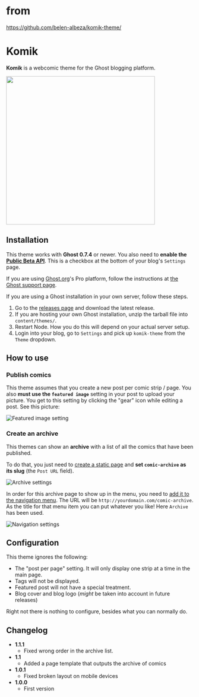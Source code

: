 # from
https://github.com/belen-albeza/komik-theme/

# Komik

**Komik** is a webcomic theme for the Ghost blogging platform.

[<img src="/screenshot.png?raw=true" width="400">](/screenshot.png?raw=true)

## Installation

This theme works with **Ghost 0.7.4** or newer. You also need to **enable the [Public Beta API](http://support.ghost.org/public-api-beta/)**. This is a checkbox at the bottom of your blog's `Settings` page.

If you are using [Ghost.org](http://ghost.org)'s Pro platform, follow the instructions at [the Ghost support page](http://support.ghost.org/upload-theme-ghostpro/).

If you are using a Ghost installation in your own server, follow these steps.

1. Go to the [releases page](https://github.com/belen-albeza/komik-theme/releases) and download the latest release.
2. If you are hosting your own Ghost installation, unzip the tarball file into `content/themes/`.
3. Restart Node. How you do this will depend on your actual server setup.
4. Login into your blog, go to `Settings` and pick up `komik-theme` from the `Theme` dropdown.

## How to use

### Publish comics

This theme assumes that you create a new post per comic strip / page. You also **must use the `featured image`** setting in your post to upload your picture. You get to this setting by clicking the "gear" icon while editing a post. See this picture:

![Featured image setting](/howto.png?raw=true)

### Create an archive

This themes can show an **archive** with a list of all the comics that have been published.

To do that, you just need to [create a static page](http://support.ghost.org/publish-a-static-page/) and **set `comic-archive` as its slug** (the `Post URL` field).

![Archive settings](/howto_archive.png?raw=true)

In order for this archive page to show up in the menu, you need to [add it to the navigation menu](http://support.ghost.org/add-navigation-menu-ghost-blog/). The URL will be `http://yourdomain.com/comic-archive`. As the title for that menu item you can put whatever you like! Here `Archive` has been used.

![Navigation settings](/howto_navigation.png?raw=true)

## Configuration

This theme ignores the following:

- The "post per page" setting. It will only display one strip at a time in the main page.
- Tags will not be displayed.
- Featured post will not have a special treatment.
- Blog cover and blog logo (_might_ be taken into account in future releases)

Right not there is nothing to configure, besides what you can normally do.

## Changelog

- **1.1.1**
    - Fixed wrong order in the archive list.
- **1.1**
    - Added a page template that outputs the archive of comics
- **1.0.1**
    - Fixed broken layout on mobile devices
- **1.0.0**
    - First version
